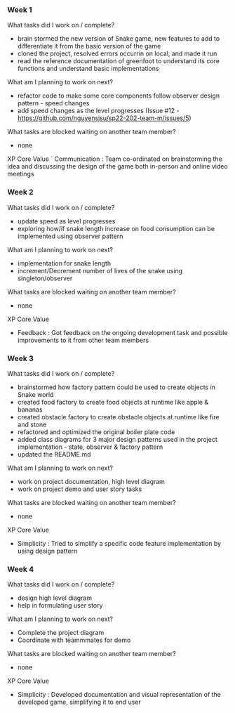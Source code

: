 ### Week 1

What tasks did I work on / complete?
- brain stormed the new version of Snake game, new features to add to differentiate it from the basic version of the game
- cloned the project, resolved errors occurrin on local, and made it run
- read the reference documentation of greenfoot to understand its core functions and understand basic implementations

What am I planning to work on next?
- refactor code to make some core components follow observer design pattern - speed changes 
- add speed changes as the level progresses (Issue #12 - https://github.com/nguyensjsu/sp22-202-team-m/issues/5)

What tasks are blocked waiting on another team member?
- none

 XP Core Value
 ` Communication : Team co-ordinated on brainstorming the idea and discussing the design of the game both in-person and online video meetings

### Week 2

What tasks did I work on / complete?
- update speed as level progresses
- exploring how/if snake length increase on food consumption can be implemented using observer pattern

What am I planning to work on next?
- implementation for snake length 
- increment/Decrement number of lives of the snake using singleton/observer

What tasks are blocked waiting on another team member?
- none

XP Core Value
- Feedback : Got feedback on the ongoing development task and possible improvements to it from other team members 


### Week 3

What tasks did I work on / complete?
- brainstormed how factory pattern could be used to create objects in Snake world
- created food factory to create food objects at runtime like apple & bananas
- created obstacle factory to create obstacle objects at runtime like fire and stone
- refactored and optimized the original boiler plate code
- added class diagrams for 3 major design patterns used in the project implementation  - state, observer & factory pattern
- updated the README.md 

What am I planning to work on next?
- work on project documentation, high level diagram
- work on project demo and user story tasks

What tasks are blocked waiting on another team member?
- none

XP Core Value
- Simplicity : Tried to simplify a specific code feature implementation by using design pattern

### Week 4

What tasks did I work on / complete?
- design high level diagram
- help in formulating user story

What am I planning to work on next?
- Complete the project diagram
- Coordinate with teammmates for demo 

What tasks are blocked waiting on another team member?
- none

XP Core Value
- Simplicity : Developed documentation and visual representation of the developed game, simplifying it to end user
